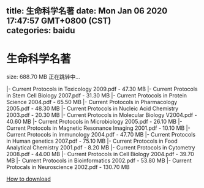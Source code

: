 
title: 生命科学名著
date: Mon Jan 06 2020 17:47:57 GMT+0800 (CST)    
categories: baidu
---

# 生命科学名著
size: 688.70 MB
 正在跳转中...
 
|- Current Protocols in Toxicology 2009.pdf - 47.30 MB
|- Current Protocols in Stem Cell Biology 2007.pdf - 31.30 MB
|- Current Protocols in Protein Science 2004.pdf - 65.50 MB
|- Current Protocols in Pharmacology 2005.pdf - 48.30 MB
|- Current Protocols in Nucleic Acid Chemistry 2003.pdf - 20.30 MB
|- Current Protocols in Molecular Biology V2004.pdf - 40.60 MB
|- Current Protocols in Microbiology 2005.pdf - 26.10 MB
|- Current Protocols in Magnetic Resonance Imaging 2001.pdf - 10.10 MB
|- Current Protocols in Immunology 2004.pdf - 47.70 MB
|- Current Protocols in Human genetics 2007.pdf - 75.10 MB
|- Current Protocols in Food Analytical Chemistry 2001.pdf - 8.20 MB
|- Current Protocols in Cytometry 2008.pdf - 44.00 MB
|- Current Protocols in Cell Biology 2004.pdf - 39.70 MB
|- Current Protocols in Bioinformatics 2002.pdf - 53.80 MB
|- Current Protocals in Neuroscience 2002.pdf - 130.70 MB

[How to download](https://bpcam.bemobtrk.com/go/2ceec3aa-1ca2-46d6-b9ff-aaa5c184517c?jno=3758)